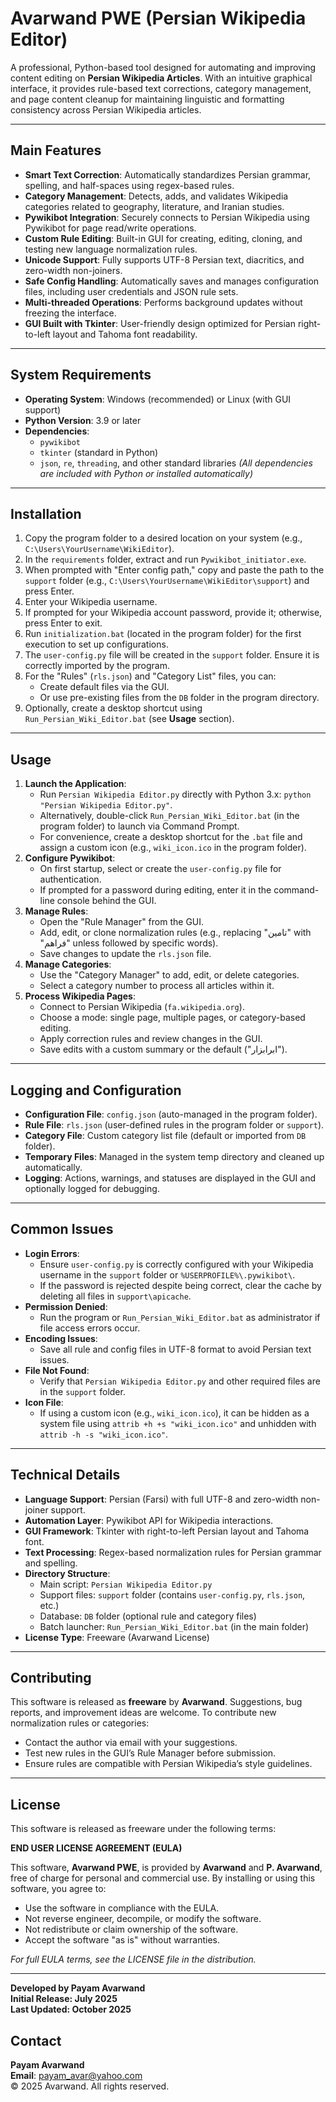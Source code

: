 # Avarwand PWE (Persian Wikipedia Editor)

A professional, Python-based tool designed for automating and improving content editing on **Persian Wikipedia Articles**. With an intuitive graphical interface, it provides rule-based text corrections, category management, and page content cleanup for maintaining linguistic and formatting consistency across Persian Wikipedia articles.

---

## Main Features
- **Smart Text Correction**: Automatically standardizes Persian grammar, spelling, and half-spaces using regex-based rules.
- **Category Management**: Detects, adds, and validates Wikipedia categories related to geography, literature, and Iranian studies.
- **Pywikibot Integration**: Securely connects to Persian Wikipedia using Pywikibot for page read/write operations.
- **Custom Rule Editing**: Built-in GUI for creating, editing, cloning, and testing new language normalization rules.
- **Unicode Support**: Fully supports UTF-8 Persian text, diacritics, and zero-width non-joiners.
- **Safe Config Handling**: Automatically saves and manages configuration files, including user credentials and JSON rule sets.
- **Multi-threaded Operations**: Performs background updates without freezing the interface.
- **GUI Built with Tkinter**: User-friendly design optimized for Persian right-to-left layout and Tahoma font readability.

---

## System Requirements
- **Operating System**: Windows (recommended) or Linux (with GUI support)
- **Python Version**: 3.9 or later
- **Dependencies**:
  - `pywikibot`
  - `tkinter` (standard in Python)
  - `json`, `re`, `threading`, and other standard libraries
  *(All dependencies are included with Python or installed automatically)*

---

## Installation
1. Copy the program folder to a desired location on your system (e.g., `C:\Users\YourUsername\WikiEditor`).
2. In the `requirements` folder, extract and run `Pywikibot_initiator.exe`.
3. When prompted with "Enter config path," copy and paste the path to the `support` folder (e.g., `C:\Users\YourUsername\WikiEditor\support`) and press Enter.
4. Enter your Wikipedia username.
5. If prompted for your Wikipedia account password, provide it; otherwise, press Enter to exit.
6. Run `initialization.bat` (located in the program folder) for the first execution to set up configurations.
7. The `user-config.py` file will be created in the `support` folder. Ensure it is correctly imported by the program.
8. For the "Rules" (`rls.json`) and "Category List" files, you can:
   - Create default files via the GUI.
   - Or use pre-existing files from the `DB` folder in the program directory.
9. Optionally, create a desktop shortcut using `Run_Persian_Wiki_Editor.bat` (see **Usage** section).

---

## Usage
1. **Launch the Application**:
   - Run `Persian Wikipedia Editor.py` directly with Python 3.x: `python "Persian Wikipedia Editor.py"`.
   - Alternatively, double-click `Run_Persian_Wiki_Editor.bat` (in the program folder) to launch via Command Prompt.
   - For convenience, create a desktop shortcut for the `.bat` file and assign a custom icon (e.g., `wiki_icon.ico` in the program folder).
2. **Configure Pywikibot**:
   - On first startup, select or create the `user-config.py` file for authentication.
   - If prompted for a password during editing, enter it in the command-line console behind the GUI.
3. **Manage Rules**:
   - Open the "Rule Manager" from the GUI.
   - Add, edit, or clone normalization rules (e.g., replacing "تامین" with "فراهم" unless followed by specific words).
   - Save changes to update the `rls.json` file.
4. **Manage Categories**:
   - Use the "Category Manager" to add, edit, or delete categories.
   - Select a category number to process all articles within it.
5. **Process Wikipedia Pages**:
   - Connect to Persian Wikipedia (`fa.wikipedia.org`).
   - Choose a mode: single page, multiple pages, or category-based editing.
   - Apply correction rules and review changes in the GUI.
   - Save edits with a custom summary or the default ("ابرابزار").

---

## Logging and Configuration
- **Configuration File**: `config.json` (auto-managed in the program folder).
- **Rule File**: `rls.json` (user-defined rules in the program folder or `support`).
- **Category File**: Custom category list file (default or imported from `DB` folder).
- **Temporary Files**: Managed in the system temp directory and cleaned up automatically.
- **Logging**: Actions, warnings, and statuses are displayed in the GUI and optionally logged for debugging.

---

## Common Issues
- **Login Errors**:
  - Ensure `user-config.py` is correctly configured with your Wikipedia username in the `support` folder or `%USERPROFILE%\.pywikibot\`.
  - If the password is rejected despite being correct, clear the cache by deleting all files in `support\apicache`.
- **Permission Denied**:
  - Run the program or `Run_Persian_Wiki_Editor.bat` as administrator if file access errors occur.
- **Encoding Issues**:
  - Save all rule and config files in UTF-8 format to avoid Persian text issues.
- **File Not Found**:
  - Verify that `Persian Wikipedia Editor.py` and other required files are in the `support` folder.
- **Icon File**:
  - If using a custom icon (e.g., `wiki_icon.ico`), it can be hidden as a system file using `attrib +h +s "wiki_icon.ico"` and unhidden with `attrib -h -s "wiki_icon.ico"`.

---

## Technical Details
- **Language Support**: Persian (Farsi) with full UTF-8 and zero-width non-joiner support.
- **Automation Layer**: Pywikibot API for Wikipedia interactions.
- **GUI Framework**: Tkinter with right-to-left Persian layout and Tahoma font.
- **Text Processing**: Regex-based normalization rules for Persian grammar and spelling.
- **Directory Structure**:
  - Main script: `Persian Wikipedia Editor.py`
  - Support files: `support` folder (contains `user-config.py`, `rls.json`, etc.)
  - Database: `DB` folder (optional rule and category files)
  - Batch launcher: `Run_Persian_Wiki_Editor.bat` (in the main folder)
- **License Type**: Freeware (Avarwand License)

---

## Contributing
This software is released as **freeware** by **Avarwand**. Suggestions, bug reports, and improvement ideas are welcome. To contribute new normalization rules or categories:
- Contact the author via email with your suggestions.
- Test new rules in the GUI’s Rule Manager before submission.
- Ensure rules are compatible with Persian Wikipedia’s style guidelines.

---

## License
This software is released as freeware under the following terms:

**END USER LICENSE AGREEMENT (EULA)**

This software, **Avarwand PWE**, is provided by **Avarwand** and **P. Avarwand**, free of charge for personal and commercial use. By installing or using this software, you agree to:
- Use the software in compliance with the EULA.
- Not reverse engineer, decompile, or modify the software.
- Not redistribute or claim ownership of the software.
- Accept the software "as is" without warranties.

*For full EULA terms, see the LICENSE file in the distribution.*

---

**Developed by Payam Avarwand**  
**Initial Release: July 2025**  
**Last Updated: October 2025**

## Contact
**Payam Avarwand**  
**Email**: payam_avar@yahoo.com  
© 2025 Avarwand. All rights reserved.